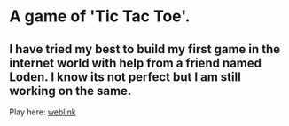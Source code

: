 # A game of 'Tic Tac Toe'.

## I have tried my best to build my first game in the internet world with help from a friend named Loden. I know its not perfect but I am still working on the same.

Play here: [weblink](https://anuprodneymartin.github.io/project0/)

